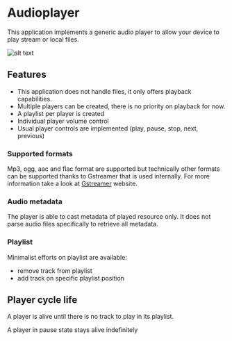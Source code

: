 # Audioplayer

This application implements a generic audio player to allow your device to play stream or local files.

![alt text](https://github.com/tangb/cleepapp-audioplayer/raw/master/resources/background.jpg)

## Features

* This application does not handle files, it only offers playback capabilities.
* Multiple players can be created, there is no priority on playback for now.
* A playlist per player is created
* Individual player volume control
* Usual player controls are implemented (play, pause, stop, next, previous)

### Supported formats

Mp3, ogg, aac and flac format are supported but technically other formats can be supported thanks to Gstreamer that is used internally.
For more information take a look at [Gstreamer](https://gstreamer.freedesktop.org/) website.

### Audio metadata

The player is able to cast metadata of played resource only. It does not parse audio files specifically to retrieve all metadata.

### Playlist

Minimalist efforts on playlist are available:
* remove track from playlist
* add track on specific playlist position

## Player cycle life

A player is alive until there is no track to play in its playlist.

A player in pause state stays alive indefinitely

